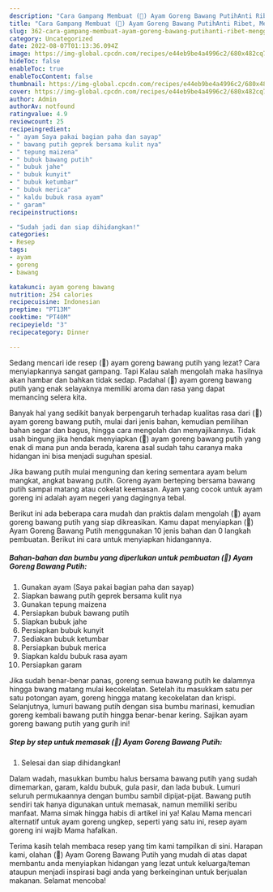 ```yaml
---
description: "Cara Gampang Membuat (🐔) Ayam Goreng Bawang PutihAnti Ribet, Menggugah Selera"
title: "Cara Gampang Membuat (🐔) Ayam Goreng Bawang PutihAnti Ribet, Menggugah Selera"
slug: 362-cara-gampang-membuat-ayam-goreng-bawang-putihanti-ribet-menggugah-selera
category: Uncategorized
date: 2022-08-07T01:13:36.094Z
image: https://img-global.cpcdn.com/recipes/e44eb9be4a4996c2/680x482cq70/ayam-goreng-bawang-putih-foto-resep-utama.jpg
hideToc: false
enableToc: true
enableTocContent: false
thumbnail: https://img-global.cpcdn.com/recipes/e44eb9be4a4996c2/680x482cq70/ayam-goreng-bawang-putih-foto-resep-utama.jpg
cover: https://img-global.cpcdn.com/recipes/e44eb9be4a4996c2/680x482cq70/ayam-goreng-bawang-putih-foto-resep-utama.jpg
author: Admin
authorAv: notfound
ratingvalue: 4.9
reviewcount: 25
recipeingredient:
- " ayam Saya pakai bagian paha dan sayap"
- " bawang putih geprek bersama kulit nya"
- " tepung maizena"
- " bubuk bawang putih"
- " bubuk jahe"
- " bubuk kunyit"
- " bubuk ketumbar"
- " bubuk merica"
- " kaldu bubuk rasa ayam"
- " garam"
recipeinstructions:

- "Sudah jadi dan siap dihidangkan!"
categories:
- Resep
tags:
- ayam
- goreng
- bawang

katakunci: ayam goreng bawang 
nutrition: 254 calories
recipecuisine: Indonesian
preptime: "PT13M"
cooktime: "PT40M"
recipeyield: "3"
recipecategory: Dinner

---
```



Sedang mencari ide resep (🐔) ayam goreng bawang putih yang lezat? Cara menyiapkannya sangat gampang. Tapi Kalau salah mengolah maka hasilnya akan hambar dan bahkan tidak sedap. Padahal (🐔) ayam goreng bawang putih yang enak selayaknya memiliki aroma dan rasa yang dapat memancing selera kita.


Banyak hal yang sedikit banyak berpengaruh terhadap kualitas rasa dari (🐔) ayam goreng bawang putih, mulai dari jenis bahan, kemudian pemilihan bahan segar dan bagus, hingga cara mengolah dan menyajikannya. Tidak usah bingung jika hendak menyiapkan (🐔) ayam goreng bawang putih yang enak di mana pun anda berada, karena asal sudah tahu caranya maka hidangan ini bisa menjadi suguhan spesial.

Jika bawang putih mulai menguning dan kering sementara ayam belum mangkat, angkat bawang putih. Goreng ayam berteping bersama bawang putih sampai matang atau cokelat keemasan. Ayam yang cocok untuk ayam goreng ini adalah ayam negeri yang dagingnya tebal.


Berikut ini ada beberapa cara mudah dan praktis dalam mengolah (🐔) ayam goreng bawang putih yang siap dikreasikan. Kamu dapat menyiapkan (🐔) Ayam Goreng Bawang Putih menggunakan 10 jenis bahan dan 0 langkah pembuatan. Berikut ini cara untuk menyiapkan hidangannya.

<!--inarticleads1-->

##### Bahan-bahan dan bumbu yang diperlukan untuk pembuatan (🐔) Ayam Goreng Bawang Putih:

1. Gunakan  ayam (Saya pakai bagian paha dan sayap)
1. Siapkan  bawang putih geprek bersama kulit nya
1. Gunakan  tepung maizena
1. Persiapkan  bubuk bawang putih
1. Siapkan  bubuk jahe
1. Persiapkan  bubuk kunyit
1. Sediakan  bubuk ketumbar
1. Persiapkan  bubuk merica
1. Siapkan  kaldu bubuk rasa ayam
1. Persiapkan  garam


Jika sudah benar-benar panas, goreng semua bawang putih ke dalamnya hingga bwang matang mulai kecokelatan. Setelah itu masukkam satu per satu potongan ayam, goreng hingga matang kecokelatan dan krispi. Selanjutnya, lumuri bawang putih dengan sisa bumbu marinasi, kemudian goreng kembali bawang putih hingga benar-benar kering. Sajikan ayam goreng bawang putih yang gurih ini! 

<!--inarticleads2-->

##### Step by step untuk memasak (🐔) Ayam Goreng Bawang Putih:


1. Selesai dan siap dihidangkan!

Dalam wadah, masukkan bumbu halus bersama bawang putih yang sudah dimemarkan, garam, kaldu bubuk, gula pasir, dan lada bubuk. Lumuri seluruh permukaannya dengan bumbu sambil dipijat-pijat. Bawang putih sendiri tak hanya digunakan untuk memasak, namun memiliki seribu manfaat. Mama simak hingga habis di artikel ini ya! Kalau Mama mencari alternatif untuk ayam goreng ungkep, seperti yang satu ini, resep ayam goreng ini wajib Mama hafalkan. 

Terima kasih telah membaca resep yang tim kami tampilkan di sini. Harapan kami, olahan (🐔) Ayam Goreng Bawang Putih yang mudah di atas dapat membantu anda menyiapkan hidangan yang lezat untuk keluarga/teman ataupun menjadi inspirasi bagi anda yang berkeinginan untuk berjualan makanan. Selamat mencoba!
